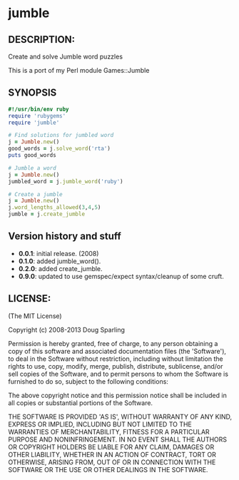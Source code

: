 # jumble


## DESCRIPTION:

Create and solve Jumble word puzzles

This is a port of my Perl module Games::Jumble


## SYNOPSIS

```ruby
#!/usr/bin/env ruby
require 'rubygems'
require 'jumble'

# Find solutions for jumbled word
j = Jumble.new()
good_words = j.solve_word('rta')
puts good_words

# Jumble a word
j = Jumble.new()
jumbled_word = j.jumble_word('ruby')

# Create a jumble
j = Jumble.new()
j.word_lengths_allowed(3,4,5)
jumble = j.create_jumble
```

## Version history and stuff

* **0.0.1**: initial release. (2008)
* **0.1.0**: added jumble_word().
* **0.2.0**: added create_jumble.
* **0.9.0**: updated to use gemspec/expect syntax/cleanup of some cruft.

## LICENSE:

(The MIT License)

Copyright (c) 2008-2013 Doug Sparling

Permission is hereby granted, free of charge, to any person obtaining
a copy of this software and associated documentation files (the
'Software'), to deal in the Software without restriction, including
without limitation the rights to use, copy, modify, merge, publish,
distribute, sublicense, and/or sell copies of the Software, and to
permit persons to whom the Software is furnished to do so, subject to
the following conditions:

The above copyright notice and this permission notice shall be
included in all copies or substantial portions of the Software.

THE SOFTWARE IS PROVIDED 'AS IS', WITHOUT WARRANTY OF ANY KIND,
EXPRESS OR IMPLIED, INCLUDING BUT NOT LIMITED TO THE WARRANTIES OF
MERCHANTABILITY, FITNESS FOR A PARTICULAR PURPOSE AND NONINFRINGEMENT.
IN NO EVENT SHALL THE AUTHORS OR COPYRIGHT HOLDERS BE LIABLE FOR ANY
CLAIM, DAMAGES OR OTHER LIABILITY, WHETHER IN AN ACTION OF CONTRACT,
TORT OR OTHERWISE, ARISING FROM, OUT OF OR IN CONNECTION WITH THE
SOFTWARE OR THE USE OR OTHER DEALINGS IN THE SOFTWARE.
